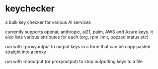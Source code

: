 # keychecker
a bulk key checker for various AI services

currently supports openai, anthropic, ai21, palm, AWS and Azure keys. it also lists various attributes for each (org, rpm limit, pozzed status etc)

run with -proxyoutput to output keys in a form that can be copy pasted straight into a proxy

run with -nooutput (or proxyoutput) to stop outputting keys to a file
